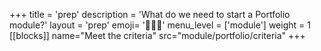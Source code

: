 +++
title = 'prep'
description = 'What do we need to start a Portfolio module?'
layout = 'prep'
emoji= '🧑🏾‍💻'
menu_level = ['module']
weight = 1
[[blocks]]
  name="Meet the criteria"
  src="module/portfolio/criteria"
+++
